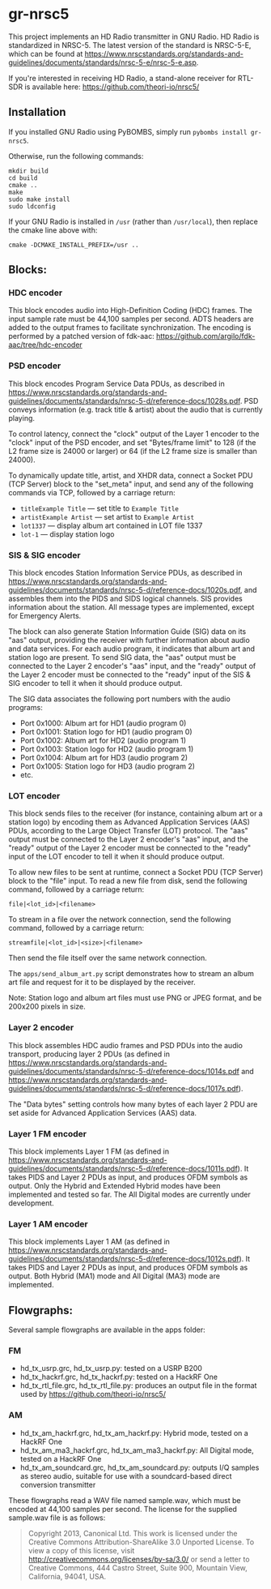 gr-nrsc5
========

This project implements an HD Radio transmitter in GNU Radio.
HD Radio is standardized in NRSC-5. The latest version of the
standard is NRSC-5-E, which can be found at
https://www.nrscstandards.org/standards-and-guidelines/documents/standards/nrsc-5-e/nrsc-5-e.asp.

If you're interested in receiving HD Radio, a stand-alone receiver for RTL-SDR
is available here: https://github.com/theori-io/nrsc5/

## Installation

If you installed GNU Radio using PyBOMBS, simply run `pybombs install gr-nrsc5`.

Otherwise, run the following commands:

    mkdir build
    cd build
    cmake ..
    make
    sudo make install
    sudo ldconfig

If your GNU Radio is installed in `/usr` (rather than `/usr/local`), then
replace the cmake line above with:

    cmake -DCMAKE_INSTALL_PREFIX=/usr ..

## Blocks:

### HDC encoder

This block encodes audio into High-Definition Coding (HDC) frames. The input sample rate must be 44,100 samples per second. ADTS headers are added to the output frames to facilitate synchronization. The encoding is performed by a patched version of fdk-aac: https://github.com/argilo/fdk-aac/tree/hdc-encoder

### PSD encoder

This block encodes Program Service Data PDUs, as described in https://www.nrscstandards.org/standards-and-guidelines/documents/standards/nrsc-5-d/reference-docs/1028s.pdf. PSD conveys information (e.g. track title & artist) about the audio that is currently playing.

To control latency, connect the "clock" output of the Layer 1 encoder to the "clock" input of the PSD encoder, and set "Bytes/frame limit" to 128 (if the L2 frame size is 24000 or larger) or 64 (if the L2 frame size is smaller than 24000).

To dynamically update title, artist, and XHDR data, connect a Socket PDU (TCP Server) block to the "set_meta" input, and send any of the following commands via TCP, followed by a carriage return:

* `titleExample Title` — set title to `Example Title`
* `artistExample Artist` — set artist to `Example Artist`
* `lot1337` — display album art contained in LOT file 1337
* `lot-1` — display station logo

### SIS & SIG encoder

This block encodes Station Information Service PDUs, as described in https://www.nrscstandards.org/standards-and-guidelines/documents/standards/nrsc-5-d/reference-docs/1020s.pdf, and assembles them into the PIDS and SIDS logical channels. SIS provides information about the station. All message types are implemented, except for Emergency Alerts.

The block can also generate Station Information Guide (SIG) data on its "aas" output, providing the receiver with further information about audio and data services. For each audio program, it indicates that album art and station logo are present. To send SIG data, the "aas" output must be connected to the Layer 2 encoder's "aas" input, and the "ready" output of the Layer 2 encoder must be connected to the "ready" input of the SIS & SIG encoder to tell it when it should produce output.

The SIG data associates the following port numbers with the audio programs:

* Port 0x1000: Album art for HD1 (audio program 0)
* Port 0x1001: Station logo for HD1 (audio program 0)
* Port 0x1002: Album art for HD2 (audio program 1)
* Port 0x1003: Station logo for HD2 (audio program 1)
* Port 0x1004: Album art for HD3 (audio program 2)
* Port 0x1005: Station logo for HD3 (audio program 2)
* etc.

### LOT encoder

This block sends files to the receiver (for instance, containing album art or a station logo) by encoding them as Advanced Application Services (AAS) PDUs, according to the Large Object Transfer (LOT) protocol. The "aas" output must be connected to the Layer 2 encoder's "aas" input, and the "ready" output of the Layer 2 encoder must be connected to the "ready" input of the LOT encoder to tell it when it should produce output.

To allow new files to be sent at runtime, connect a Socket PDU (TCP Server) block to the "file" input. To read a new file from disk, send the following command, followed by a carriage return:

```
file|<lot_id>|<filename>
```

To stream in a file over the network connection, send the following command, followed by a carriage return:

```
streamfile|<lot_id>|<size>|<filename>
```

Then send the file itself over the same network connection.

The `apps/send_album_art.py` script demonstrates how to stream an album art file and request for it to be displayed by the receiver.

Note: Station logo and album art files must use PNG or JPEG format, and be 200x200 pixels in size.

### Layer 2 encoder

This block assembles HDC audio frames and PSD PDUs into the audio transport, producing layer 2 PDUs (as defined in https://www.nrscstandards.org/standards-and-guidelines/documents/standards/nrsc-5-d/reference-docs/1014s.pdf and https://www.nrscstandards.org/standards-and-guidelines/documents/standards/nrsc-5-d/reference-docs/1017s.pdf).

The "Data bytes" setting controls how many bytes of each layer 2 PDU are set aside for Advanced Application Services (AAS) data.

### Layer 1 FM encoder

This block implements Layer 1 FM (as defined in https://www.nrscstandards.org/standards-and-guidelines/documents/standards/nrsc-5-d/reference-docs/1011s.pdf). It takes PIDS and Layer 2 PDUs as input, and produces OFDM symbols as output. Only the Hybrid and Extended Hybrid modes have been implemented and tested so far. The All Digital modes are currently under development.

### Layer 1 AM encoder

This block implements Layer 1 AM (as defined in https://www.nrscstandards.org/standards-and-guidelines/documents/standards/nrsc-5-d/reference-docs/1012s.pdf). It takes PIDS and Layer 2 PDUs as input, and produces OFDM symbols as output. Both Hybrid (MA1) mode and All Digital (MA3) mode are implemented.

## Flowgraphs:

Several sample flowgraphs are available in the apps folder:

### FM

* hd_tx_usrp.grc, hd_tx_usrp.py: tested on a USRP B200
* hd_tx_hackrf.grc, hd_tx_hackrf.py: tested on a HackRF One
* hd_tx_rtl_file.grc, hd_tx_rtl_file.py: produces an output file in the format used by https://github.com/theori-io/nrsc5/

### AM

* hd_tx_am_hackrf.grc, hd_tx_am_hackrf.py: Hybrid mode, tested on a HackRF One
* hd_tx_am_ma3_hackrf.grc, hd_tx_am_ma3_hackrf.py: All Digital mode, tested on a HackRF One
* hd_tx_am_soundcard.grc, hd_tx_am_soundcard.py: outputs I/Q samples as stereo audio, suitable for use with a soundcard-based direct conversion transmitter

These flowgraphs read a WAV file named sample.wav, which must be encoded at 44,100 samples per second. The license for the supplied sample.wav file is as follows:

> Copyright 2013, Canonical Ltd.
> This work is licensed under the Creative Commons Attribution-ShareAlike 3.0
> Unported License. To view a copy of this license, visit
> http://creativecommons.org/licenses/by-sa/3.0/ or send a letter to Creative
> Commons, 444 Castro Street, Suite 900, Mountain View, California, 94041, USA.
